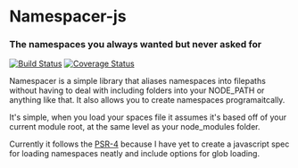 # Namespacer-js
### The namespaces you always wanted but never asked for

[![Build Status](https://travis-ci.org/Sieabah/namespacer-js.svg?branch=master)](https://travis-ci.org/Sieabah/namespacer-js)
[![Coverage Status](https://coveralls.io/repos/github/Sieabah/namespacer-js/badge.svg?branch=master)](https://coveralls.io/github/Sieabah/namespacer-js?branch=master)

Namespacer is a simple library that aliases namespaces into filepaths without having to deal with including
folders into your NODE_PATH or anything like that. It also allows you to create namespaces programaitcally.

It's simple, when you load your spaces file it assumes it's based off of your current module root, at the same
level as your node_modules folder.

Currently it follows the [PSR-4](http://www.php-fig.org/psr/psr-4/) because I have yet to create a javascript spec
for loading namespaces neatly and include options for glob loading.

